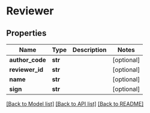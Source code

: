 # Reviewer

## Properties
Name | Type | Description | Notes
------------ | ------------- | ------------- | -------------
**author_code** | **str** |  | [optional] 
**reviewer_id** | **str** |  | [optional] 
**name** | **str** |  | [optional] 
**sign** | **str** |  | [optional] 

[[Back to Model list]](../README.md#documentation-for-models) [[Back to API list]](../README.md#documentation-for-api-endpoints) [[Back to README]](../README.md)

